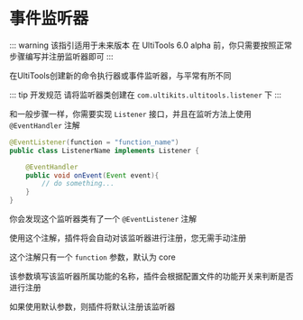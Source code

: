 # 事件监听器

::: warning 该指引适用于未来版本
在 UltiTools 6.0 alpha 前，你只需要按照正常步骤编写并注册监听器即可
:::

在UltiTools创建新的命令执行器或事件监听器，与平常有所不同

::: tip 开发规范
请将监听器类创建在 ` com.ultikits.ultitools.listener ` 下
:::

和一般步骤一样，你需要实现 ` Listener ` 接口，并且在监听方法上使用  ` @EventHandler ` 注解

```java
@EventListener(function = "function_name")
public class ListenerName implements Listener {

    @EventHandler
    public void onEvent(Event event){
        // do something...
    }
}
```

你会发现这个监听器类有了一个 ` @EventListener ` 注解

使用这个注解，插件将会自动对该监听器进行注册，您无需手动注册

这个注解只有一个 ` function ` 参数，默认为 core

该参数填写该监听器所属功能的名称，插件会根据配置文件的功能开关来判断是否进行注册

如果使用默认参数，则插件将默认注册该监听器